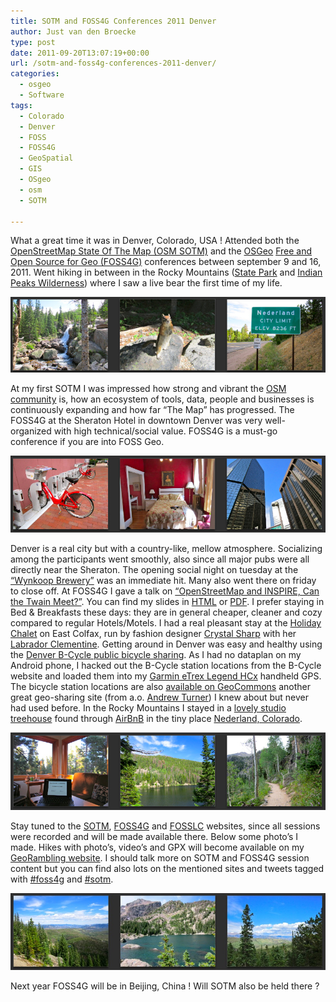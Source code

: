 ```yaml
---
title: SOTM and FOSS4G Conferences 2011 Denver
author: Just van den Broecke
type: post
date: 2011-09-20T13:07:19+00:00
url: /sotm-and-foss4g-conferences-2011-denver/
categories:
  - osgeo
  - Software
tags:
  - Colorado
  - Denver
  - FOSS
  - FOSS4G
  - GeoSpatial
  - GIS
  - OSgeo
  - osm
  - SOTM

---
```

What a great time it was in Denver, Colorado, USA ! Attended both the  [OpenStreetMap State Of The Map (OSM SOTM)][1] and the [OSGeo][2] [Free and Open Source for Geo (FOSS4G)][3] conferences between september 9 and 16, 2011. Went hiking in between  in the Rocky Mountains ([State Park][4] and [Indian Peaks Wilderness][5]) where I saw a live bear the first time of my life.

![ ](/uploads/2011/09/nederland-colorado-chipmunketc.jpg)

At my first SOTM I was impressed how strong and vibrant the [OSM community][6] is, how an ecosystem of tools, data, people and businesses is continuously expanding and how far &#8220;The Map&#8221; has progressed.  The FOSS4G at the Sheraton Hotel in downtown Denver was very well-organized with high technical/social value. FOSS4G is a must-go conference if you are into FOSS Geo.

![ ](/uploads/2011/09/denver-just-shots.jpg)

Denver is a real city but with a country-like, mellow atmosphere. Socializing among the participants went smoothly, also since all major pubs were all directly near the Sheraton. The opening social night on tuesday at the [&#8220;Wynkoop Brewery&#8221;][7] was an immediate hit. Many also went there on friday to close off. At FOSS4G I gave a talk on [&#8220;OpenStreetMap and INSPIRE, Can the Twain Meet?&#8221;][8].  You can find my slides in [HTML][9] or [PDF][10]. I prefer staying in Bed & Breakfasts these days: they are in general cheaper, cleaner and cozy compared to regular Hotels/Motels. I had a real pleasant stay at the [Holiday Chalet][11] on East Colfax, run by fashion designer [Crystal Sharp][12] with her [Labrador Clementine][13]. Getting around in Denver was easy and healthy using the [Denver B-Cycle public bicycle sharing][14]. As I had no dataplan on my Android phone, I hacked out the B-Cycle station locations from the B-Cycle website and loaded them into my [Garmin eTrex Legend HCx][15] handheld GPS. The bicycle station locations are also [available on GeoCommons][16] another great geo-sharing site (from a.o. [Andrew Turner][17]) I knew about but never had used before. In the Rocky Mountains I stayed in a [lovely studio treehouse][18] found through [AirBnB][19] in the tiny place [Nederland, Colorado][20].

![ ](/uploads/2011/09/nederland-colorado.jpg)

Stay tuned to the [SOTM][21], [FOSS4G][22] and [FOSSLC][23] websites, since all sessions were recorded and will be made available there. Below some photo&#8217;s I made. Hikes with photo&#8217;s, video&#8217;s and GPX will become available on my [GeoRambling website][24]. I should talk more on SOTM and FOSS4G session content but you can find also lots on the mentioned sites and tweets tagged with [#foss4g][25] and [#sotm][26].

![ ](/uploads/2011/09/colorado-hiking.jpg)

Next year FOSS4G will be in Beijing, China ! Will SOTM also be held there ?

 [1]: http://stateofthemap.org/ "stateofthemap.org"
 [2]: https://osgeo.org
 [3]: http://2011.foss4g.org/ "2011.foss4g.org/"
 [4]: http://www.nps.gov/romo/index.htm
 [5]: http://www.coloradowilderness.com/wildpages/indian.html
 [6]: http://openstreetmap.org
 [7]: http://www.wynkoop.com/ "www.wynkoop.com/"
 [8]: http://2011.foss4g.org/sessions/openstreetmap-and-inspire-can-twain-meet "2011.foss4g.org/sessions/openstreetmap-and-inspire-can-twain-meet"
 [9]: https://files.justobjects.nl/presentation/foss4g-2011/html/img0.html
 [10]: https://files.justobjects.nl/presentation/foss4g-2011/osm-inspire-foss4g2011-broecke.pdf
 [11]: http://www.denver-bed-breakfast.com
 [12]: http://signaturecrystalsharp.com/
 [13]: http://www.denver-bed-breakfast.com/images/clementine.jpg
 [14]: http://denver.bcycle.com/
 [15]: http://gpstracklog.com/2007/07/garmin-etrex-le.html
 [16]: http://geocommons.com/overlays/154716
 [17]: http://highearthorbit.com/
 [18]: http://www.airbnb.com/rooms/59868
 [19]: http://www.airbnb.com
 [20]: http://nederlandco.org/
 [21]: https://wiki.openstreetmap.org/wiki/State_Of_The_Map_2011
 [22]: http://2011.foss4g.org/
 [23]: http://www.fosslc.org/drupal/
 [24]: http://georambling.com
 [25]: http://twitter.com/#!/search/%23foss4g
 [26]: http://twitter.com/#!/search/%23sotm
